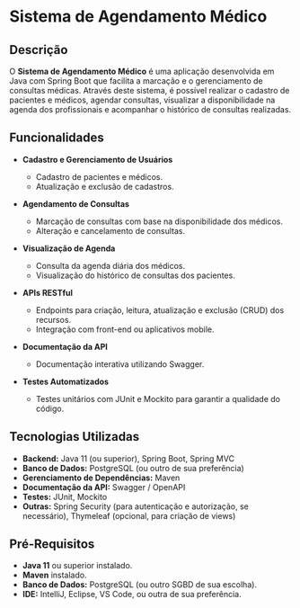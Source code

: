 # Sistema de Agendamento Médico

## Descrição

O **Sistema de Agendamento Médico** é uma aplicação desenvolvida em Java com Spring Boot que facilita a marcação e o gerenciamento de consultas médicas. Através deste sistema, é possível realizar o cadastro de pacientes e médicos, agendar consultas, visualizar a disponibilidade na agenda dos profissionais e acompanhar o histórico de consultas realizadas.

## Funcionalidades

- **Cadastro e Gerenciamento de Usuários**
  - Cadastro de pacientes e médicos.
  - Atualização e exclusão de cadastros.

- **Agendamento de Consultas**
  - Marcação de consultas com base na disponibilidade dos médicos.
  - Alteração e cancelamento de consultas.

- **Visualização de Agenda**
  - Consulta da agenda diária dos médicos.
  - Visualização do histórico de consultas dos pacientes.

- **APIs RESTful**
  - Endpoints para criação, leitura, atualização e exclusão (CRUD) dos recursos.
  - Integração com front-end ou aplicativos mobile.

- **Documentação da API**
  - Documentação interativa utilizando Swagger.

- **Testes Automatizados**
  - Testes unitários com JUnit e Mockito para garantir a qualidade do código.

## Tecnologias Utilizadas

- **Backend:** Java 11 (ou superior), Spring Boot, Spring MVC
- **Banco de Dados:** PostgreSQL (ou outro de sua preferência)
- **Gerenciamento de Dependências:** Maven
- **Documentação da API:** Swagger / OpenAPI
- **Testes:** JUnit, Mockito
- **Outras:** Spring Security (para autenticação e autorização, se necessário), Thymeleaf (opcional, para criação de views)

## Pré-Requisitos

- **Java 11** ou superior instalado.
- **Maven** instalado.
- **Banco de Dados:** PostgreSQL (ou outro SGBD de sua escolha).
- **IDE:** IntelliJ, Eclipse, VS Code, ou outra de sua preferência.
